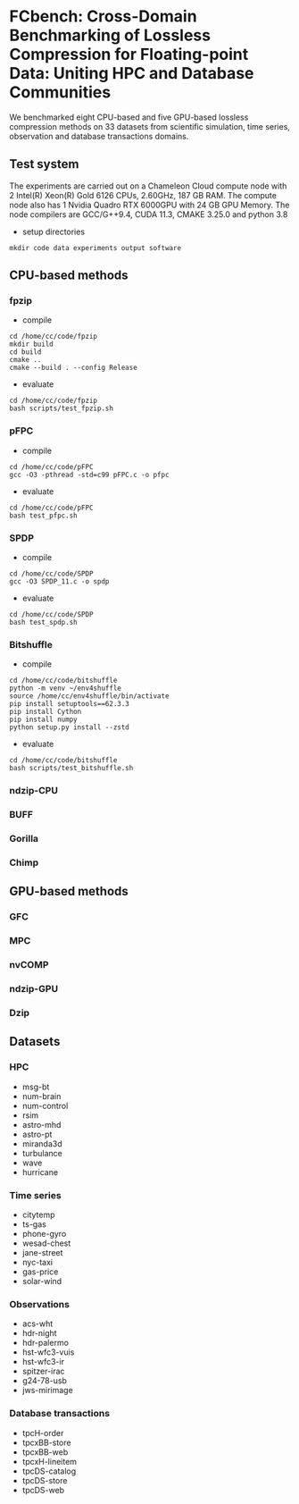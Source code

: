 # FCbench: Cross-Domain Benchmarking of Lossless Compression for Floating-point Data: Uniting HPC and Database Communities

We benchmarked eight CPU-based and five GPU-based lossless compression methods on 33 datasets from scientific simulation, time series, observation and database transactions domains.

## Test system
The experiments are carried out on a Chameleon Cloud compute node with 2 Intel(R) Xeon(R) Gold 6126 CPUs,
2.60GHz, 187 GB RAM. The compute node also has 1 Nvidia Quadro RTX 6000GPU with 24 GB GPU Memory.
The node compilers are GCC/G++9.4, CUDA 11.3, CMAKE 3.25.0 and python 3.8
- setup directories
```
mkdir code data experiments output software
```

## CPU-based methods
### fpzip
- compile
```
cd /home/cc/code/fpzip
mkdir build
cd build
cmake ..
cmake --build . --config Release
```
- evaluate
```
cd /home/cc/code/fpzip
bash scripts/test_fpzip.sh
```

### pFPC
- compile
```
cd /home/cc/code/pFPC
gcc -O3 -pthread -std=c99 pFPC.c -o pfpc
```
- evaluate
```
cd /home/cc/code/pFPC
bash test_pfpc.sh
```

### SPDP
- compile
```
cd /home/cc/code/SPDP
gcc -O3 SPDP_11.c -o spdp
```
- evaluate
```
cd /home/cc/code/SPDP
bash test_spdp.sh
```

### Bitshuffle
- compile
```
cd /home/cc/code/bitshuffle
python -m venv ~/env4shuffle
source /home/cc/env4shuffle/bin/activate
pip install setuptools==62.3.3
pip install Cython
pip install numpy
python setup.py install --zstd
```
- evaluate
```
cd /home/cc/code/bitshuffle
bash scripts/test_bitshuffle.sh
```

### ndzip-CPU

### BUFF

### Gorilla

### Chimp

## GPU-based methods
### GFC

### MPC

### nvCOMP

### ndzip-GPU

### Dzip

## Datasets
### HPC
- msg-bt
- num-brain
- num-control
- rsim
- astro-mhd
- astro-pt
- miranda3d
- turbulance
- wave
- hurricane

### Time series
- citytemp
- ts-gas
- phone-gyro
- wesad-chest
- jane-street
- nyc-taxi
- gas-price
- solar-wind

### Observations
- acs-wht
- hdr-night
- hdr-palermo
- hst-wfc3-vuis
- hst-wfc3-ir
- spitzer-irac
- g24-78-usb
- jws-mirimage

### Database transactions
- tpcH-order
- tpcxBB-store
- tpcxBB-web
- tpcxH-lineitem
- tpcDS-catalog
- tpcDS-store
- tpcDS-web
